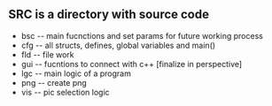 ## SRC is a directory with source code
* bsc -- main fucnctions and set params for future working process
* cfg -- all structs, defines, global variables and main()
* fld -- file work
* gui -- fucntions to connect with c++ [finalize in perspective]
* lgc -- main logic of a program
* png -- create png
* vis -- pic selection logic
 